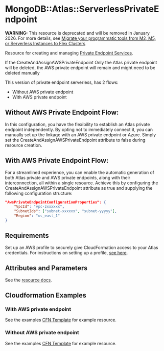 # MongoDB::Atlas::ServerlessPrivateEndpoint

**WARNING:** This resource is deprecated and will be removed in January 2026. For more details, see [Migrate your programmatic tools from M2, M5, or Serverless Instances to Flex Clusters](https://www.mongodb.com/docs/atlas/flex-migration/).

Resource for creating and managing [Private Endpoint Services](https://www.mongodb.com/docs/atlas/reference/api-resources-spec/v2/#tag/Serverless-Private-Endpoints).

If the CreateAndAssignAWSPrivateEndpoint Only the Atlas private endpoint will be deleted, the AWS private endpoint will remain and might need to be deleted manually

This version of private endpoint serverless, has 2 flows:
- Without AWS private endpoint
- With AWS private endpoint

## Without AWS Private Endpoint Flow:
In this configuration, you have the flexibility to establish an Atlas private endpoint independently. 
By opting not to immediately connect it, you can manually set up the linkage with an AWS private endpoint or Azure.
Simply set the CreateAndAssignAWSPrivateEndpoint attribute to false during resource creation.

## With AWS Private Endpoint Flow:
For a streamlined experience, you can enable the automatic generation of both Atlas private and AWS private endpoints,
along with their interconnection, all within a single resource.
Achieve this by configuring the CreateAndAssignAWSPrivateEndpoint attribute as true and supplying the following configuration structure:

``` json
"AwsPrivateEndpointConfigurationProperties": {
    "VpcId": "vpc-zxxxxxx",
    "SubnetIds": ["subnet-xxxxxx", "subnet-yyyyy"],
    "Region": "us_east_1"
}
```

## Requirements

Set up an AWS profile to securely give CloudFormation access to your Atlas credentials.
For instructions on setting up a profile, [see here](/README.md#mongodb-atlas-api-keys-credential-management).

## Attributes and Parameters

See the [resource docs](docs/README.md).

## Cloudformation Examples

### With AWS private endpoint
See the examples [CFN Template](/examples/serverless-private-endpoint/serverless-private-endpoint-with-aws-private-endpoint.json) for example resource.

### Without AWS private endpoint
See the examples [CFN Template](/examples/serverless-private-endpoint/serverless-private-endpoint-without-aws-private-endpoint.json) for example resource.

